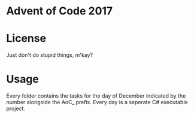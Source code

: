 # Advent of Code 2017

# License

Just don't do stupid things, m'kay?

# Usage

Every folder contains the tasks for the day of December indicated by the number alongside the AoC_ prefix. Every day is a seperate C# executable project.
